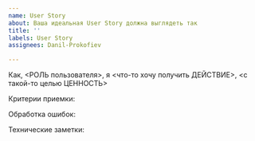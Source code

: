```yaml
---
name: User Story
about: Ваша идеальная User Story должна выглядеть так
title: ''
labels: User Story
assignees: Danil-Prokofiev

---
```


Как, <РОЛЬ пользователя>, я <что-то хочу получить ДЕЙСТВИЕ>, <с такой-то целью ЦЕННОСТЬ>

Критерии приемки:

Обработка ошибок:

Технические заметки:

